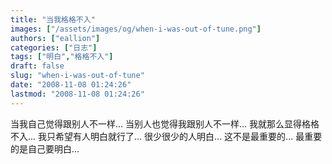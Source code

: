 ```yaml
---
title: "当我格格不入"
images: ["/assets/images/og/when-i-was-out-of-tune.png"]
authors: ["eallion"]
categories: ["日志"]
tags: ["明白","格格不入"]
draft: false
slug: "when-i-was-out-of-tune"
date: "2008-11-08 01:24:26"
lastmod: "2008-11-08 01:24:26"
---
```


当我自己觉得跟别人不一样...
当别人也觉得我跟别人不一样...
我就那么显得格格不入...
我只希望有人明白就行了...
很少很少的人明白...
这不是最重要的...
最重要的是自己要明白...
